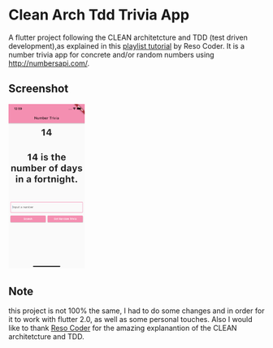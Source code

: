 # Clean Arch Tdd Trivia App

A flutter project following the CLEAN architetcture and TDD (test driven development),as explained in this [playlist tutorial](https://youtube.com/playlist?list=PLB6lc7nQ1n4iYGE_khpXRdJkJEp9WOech) by Reso Coder. It is a number trivia app for concrete and/or random numbers using <http://numbersapi.com/>.

## Screenshot

<img src="screenshots/sc.png" alt="sc" width="150"/>

## Note

this project is not 100% the same, I had to do some changes and in order for it to work with flutter 2.0, as well as some personal touches.
Also I would like to thank [Reso Coder](https://www.youtube.com/c/ResoCoder) for the amazing explanantion of the CLEAN architetcture and TDD.
